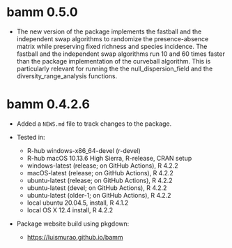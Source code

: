 # bamm 0.5.0

* The new version of the package implements the fastball and the independent 
  swap algorithms to randomize the presence-absence matrix while preserving 
  fixed richness and species incidence. The fastball and the independent 
  swap algorithms run 10 and 60 times faster than the package implementation 
  of the curveball algorithm. This is particularly relevant for running the
  the null_dispersion_field and the diversity_range_analysis functions.

# bamm 0.4.2.6

* Added a `NEWS.md` file to track changes to the package.

* Tested in:
    - R-hub windows-x86_64-devel (r-devel)
    - R-hub  macOS 10.13.6 High Sierra, R-release, CRAN setup
    - windows-latest (release; on GitHub Actions), R 4.2.2
    - macOS-latest (release; on GitHub Actions), R 4.2.2
    - ubuntu-latest (release; on GitHub Actions), R 4.2.2
    - ubuntu-latest (devel; on GitHub Actions), R 4.2.2
    - ubuntu-latest (older-1; on GitHub Actions), R 4.2.2
    - local ubuntu 20.04.5, install, R 4.1.2
    - local OS X 12.4 install, R 4.2.2
* Package website build using pkgdown:
    - https://luismurao.github.io/bamm
